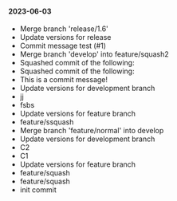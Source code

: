 #### 2023-06-03

- Merge branch 'release/1.6'
- Update versions for release
- Commit message test (#1)
- Merge branch 'develop' into feature/squash2
- Squashed commit of the following:
- Squashed commit of the following:
- This is a commit message!
- Update versions for development branch
- jj
- fsbs
- Update versions for feature branch
- feature/ssquash
- Merge branch 'feature/normal' into develop
- Update versions for development branch
- C2
- C1
- Update versions for feature branch
- feature/squash
- feature/squash
- init commit
